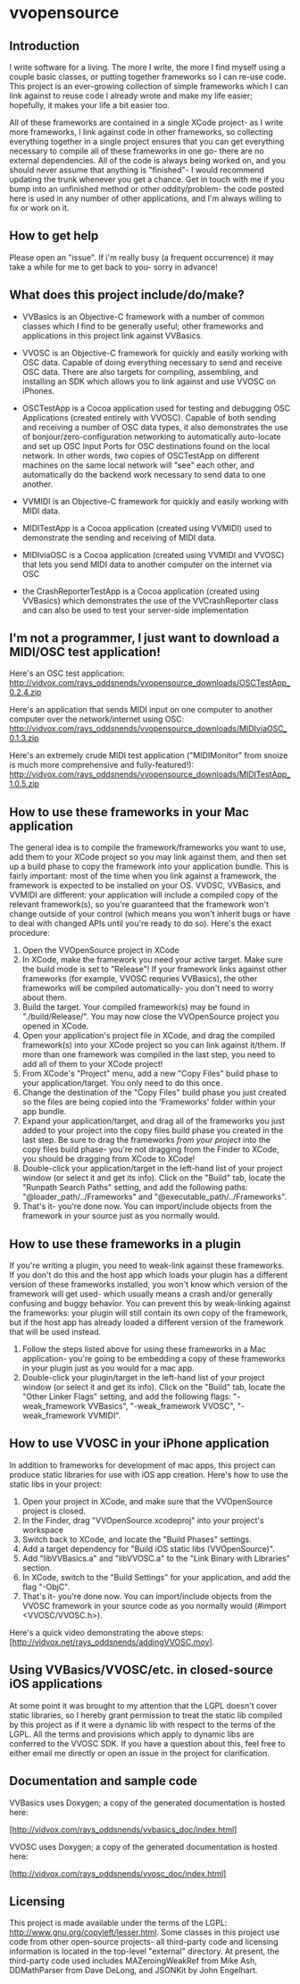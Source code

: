 vvopensource
============


Introduction
------------

I write software for a living.  The more I write, the more I find myself using a couple basic classes, or putting together frameworks so I can re-use code.  This project is an ever-growing collection of simple frameworks which I can link against to reuse code I already wrote and make my life easier; hopefully, it makes your life a bit easier too.

All of these frameworks are contained in a single XCode project- as I write more frameworks, I link against code in other frameworks, so collecting everything together in a single project ensures that you can get everything necessary to compile all of these frameworks in one go- there are no external dependencies.  All of the code is always being worked on, and you should never assume that anything is "finished"- I would recommend updating the trunk whenever you get a chance.  Get in touch with me if you bump into an unfinished method or other oddity/problem- the code posted here is used in any number of other applications, and I'm always willing to fix or work on it.


How to get help
---------------

Please open an "issue".  If i'm really busy (a frequent occurrence) it may take a while for me to get back to you- sorry in advance!


What does this project include/do/make?
---------------------------------------

  * VVBasics is an Objective-C framework with a number of common classes which I find to be generally useful; other frameworks and applications in this project link against VVBasics.

  * VVOSC is an Objective-C framework for quickly and easily working with OSC data.  Capable of doing everything necessary to send and receive OSC data.  There are also targets for compiling, assembling, and installing an SDK which allows you to link against and use VVOSC on iPhones.

  * OSCTestApp is a Cocoa application used for testing and debugging OSC Applications (created entirely with VVOSC).  Capable of both sending and receiving a number of OSC data types, it also demonstrates the use of bonjour/zero-configuration networking to automatically auto-locate and set up OSC Input Ports for OSC destinations found on the local network.  In other words, two copies of OSCTestApp on different machines on the same local network will "see" each other, and automatically do the backend work necessary to send data to one another.

  * VVMIDI is an Objective-C framework for quickly and easily working with MIDI data.

  * MIDITestApp is a Cocoa application (created using VVMIDI) used to demonstrate the sending and receiving of MIDI data.
  
  * MIDIviaOSC is a Cocoa application (created using VVMIDI and VVOSC) that lets you send MIDI data to another computer on the internet via OSC

  * the CrashReporterTestApp is a Cocoa application (created using VVBasics) which demonstrates the use of the VVCrashReporter class and can also be used to test your server-side implementation


I'm not a programmer, I just want to download a MIDI/OSC test application!
--------------------------------------------------------------------------

Here's an OSC test application:
http://vidvox.com/rays_oddsnends/vvopensource_downloads/OSCTestApp_0.2.4.zip

Here's an application that sends MIDI input on one computer to another computer over the network/internet using OSC:
http://vidvox.com/rays_oddsnends/vvopensource_downloads/MIDIviaOSC_0.1.3.zip

Here's an extremely crude MIDI test application ("MIDIMonitor" from snoize is much more comprehensive and fully-featured!):
http://vidvox.com/rays_oddsnends/vvopensource_downloads/MIDITestApp_1.0.5.zip


How to use these frameworks in your Mac application
---------------------------------------------------

The general idea is to compile the framework/frameworks you want to use, add them to your XCode project so you may link against them, and then set up a build phase to copy the framework into your application bundle.  This is fairly important: most of the time when you link against a framework, the framework is expected to be installed on your OS.  VVOSC, VVBasics, and VVMIDI are different: your application will include a compiled copy of the relevant framework(s), so you're guaranteed that the framework won't change outside of your control (which means you won't inherit bugs or have to deal with changed APIs until you're ready to do so).  Here's the exact procedure:

  1.  Open the VVOpenSource project in XCode
  2.  In XCode, make the framework you need your active target.  Make sure the build mode is set to "Release"!  If your framework links against other frameworks (for example, VVOSC requries VVBasics), the other frameworks will be compiled automatically- you don't need to worry about them.
  3.  Build the target.  Your compiled framework(s) may be found in "./build/Release/".  You may now close the VVOpenSource project you opened in XCode.
  3.  Open your application's project file in XCode, and drag the compiled framework(s) into your XCode project so you can link against it/them.  If more than one framework was compiled in the last step, you need to add all of them to your XCode project!
  4.  From XCode's "Project" menu, add a new "Copy Files" build phase to your application/target.  You only need to do this once.
  5.  Change the destination of the "Copy Files" build phase you just created so the files are being copied into the 'Frameworks' folder within your app bundle.
  6.  Expand your application/target, and drag all of the frameworks you just added to your project into the copy files build phase you created in the last step.  Be sure to drag the frameworks *from your project* into the copy files build phase- you're not dragging from the Finder to XCode, you should be dragging from XCode to XCode!
  7.  Double-click your application/target in the left-hand list of your project window (or select it and get its info).  Click on the "Build" tab, locate the "Runpath Search Paths" setting, and add the following paths: "@loader_path/../Frameworks" and "@executable_path/../Frameworks".
  8.  That's it- you're done now.  You can import/include objects from the framework in your source just as you normally would.


How to use these frameworks in a plugin
---------------------------------------

If you're writing a plugin, you need to weak-link against these frameworks.  If you don't do this and the host app which loads your plugin has a different version of these frameworks installed, you won't know which version of the framework will get used- which usually means a crash and/or generally confusing and buggy behavior.  You can prevent this by weak-linking against the frameworks: your plugin will still contain its own copy of the framework, but if the host app has already loaded a different version of the framework that will be used instead.

  1.  Follow the steps listed above for using these frameworks in a Mac application- you're going to be embedding a copy of these frameworks in your plugin just as you would for a mac app.
  2.  Double-click your plugin/target in the left-hand list of your project window (or select it and get its info).  Click on the "Build" tab, locate the "Other Linker Flags" setting, and add the following flags: "-weak_framework VVBasics", "-weak_framework VVOSC", "-weak_framework VVMIDI".


How to use VVOSC in your iPhone application
-------------------------------------------

In addition to frameworks for development of mac apps, this project can produce static libraries for use with iOS app creation.  Here's how to use the static libs in your project:
  1.  Open your project in XCode, and make sure that the VVOpenSource project is closed.
  2.  In the Finder, drag "VVOpenSource.xcodeproj" into your project's workspace
  3.  Switch back to XCode, and locate the "Build Phases" settings.
  4.  Add a target dependency for "Build iOS static libs (VVOpenSource)".
  5.  Add "libVVBasics.a" and "libVVOSC.a" to the "Link Binary with Libraries" section.
  6.  In XCode, switch to the "Build Settings" for your application, and add the flag "-ObjC".
  7.  That's it- you're done now.  You can import/include objects from the VVOSC framework in your source code as you normally would (#import \<VVOSC/VVOSC.h\>).

Here's a quick video demonstrating the above steps:[http://vidvox.net/rays_oddsnends/addingVVOSC.mov].


Using VVBasics/VVOSC/etc. in closed-source iOS applications
-----------------------------------------------------------

At some point it was brought to my attention that the LGPL doesn't cover static libraries, so I hereby grant permission to treat the static lib compiled by this project as if it were a dynamic lib with respect to the terms of the LGPL.  All the terms and provisions which apply to dynamic libs are conferred to the VVOSC SDK.  If you have a question about this, feel free to either email me directly or open an issue in the project for clarification.


Documentation and sample code
-----------------------------

VVBasics uses Doxygen; a copy of the generated documentation is hosted here:

[http://vidvox.com/rays_oddsnends/vvbasics_doc/index.html]

VVOSC uses Doxygen; a copy of the generated documentation is hosted here:

[http://vidvox.com/rays_oddsnends/vvosc_doc/index.html]


Licensing
---------

This project is made available under the terms of the LGPL: http://www.gnu.org/copyleft/lesser.html.  Some classes in this project use code from other open-source projects- all third-party code and licensing information is located in the top-level "external" directory.  At present, the third-party code used includes MAZeroingWeakRef from Mike Ash, DDMathParser from Dave DeLong, and JSONKit by John Engelhart.
